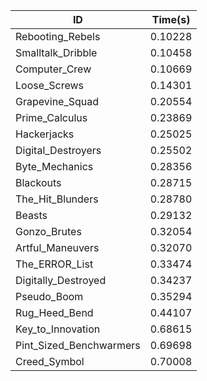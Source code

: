 |ID|Time(s)|
|-|-|
|Rebooting_Rebels|0.10228|
|Smalltalk_Dribble|0.10458|
|Computer_Crew|0.10669|
|Loose_Screws|0.14301|
|Grapevine_Squad|0.20554|
|Prime_Calculus|0.23869|
|Hackerjacks|0.25025|
|Digital_Destroyers|0.25502|
|Byte_Mechanics|0.28356|
|Blackouts|0.28715|
|The_Hit_Blunders|0.28780|
|Beasts|0.29132|
|Gonzo_Brutes|0.32054|
|Artful_Maneuvers|0.32070|
|The_ERROR_List|0.33474|
|Digitally_Destroyed|0.34237|
|Pseudo_Boom|0.35294|
|Rug_Heed_Bend|0.44107|
|Key_to_Innovation|0.68615|
|Pint_Sized_Benchwarmers|0.69698|
|Creed_Symbol|0.70008|
